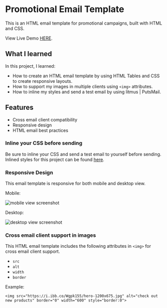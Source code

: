 # Promotional Email Template

This is an HTML email template for promotional campaigns, built with HTML and CSS.

View Live Demo [HERE](https://promotional-email-template.netlify.app/).

## What I learned

In this project, I learned:

- How to create an HTML email template by using HTML Tables and CSS to create responsive layouts.
- How to support my images in multiple clients using `<img>` attributes.
- How to inline my styles and send a test email by using litmus | PutsMail.

## Features

- Cross email client compatibility
- Responsive design
- HTML email best practices

### Inline your CSS before sending

Be sure to inline your CSS and send a test email to yourself before sending. Inlined styles for this project can be found [here](https://github.com/nicyuvi/promotional-email-template/blob/main/index-inline-styles.html).

### Responsive Design

This email template is responsive for both mobile and desktop view.

Mobile:

![mobile view screenshot](https://i.ibb.co/nzR19yX/Screenshot-2021-06-09-at-01-02-34-Promotional-Email-Template.png)

Desktop:

![desktop view screenshot](https://i.ibb.co/Z2x9NH8/Screenshot-2021-06-09-at-01-01-33-Promotional-Email-Template.png)

### Cross email client support in images

This HTML email template includes the following attributes in `<img>` for cross email client support.

- `src`
- `alt`
- `width`
- `border`

Example:

```
<img src="https://i.ibb.co/Wgpk155/hero-1200x675.jpg" alt="check out new products" border="0" width="600" style="border:0">
```
